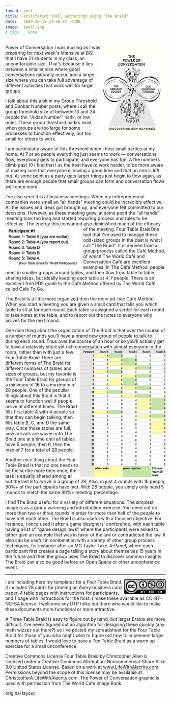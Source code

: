 ```yaml
---
layout: post
title: Facilitating Small Gatherings Using “The Braid”
date:   2009-10-15 23:59:37 -0700
image:  small.png
# tags:   Home
---
```

<img width="200px" height="300px" align="right"  src="../assets/images/small.png" alt="cyberpunkstack"/>
Power of Conversation I was musing as I was preparing for next week's Intensive at BGI that I have 21 students in my class, an uncomfortable size. That's because it lies between a smaller size where good conversations naturally occur, and a larger size where you can take full advantage of different activities that work well for larger groups.

I talk about this a bit in my Group Threshold and Dunbar Number posts, where I call the group threshold size of between 10 and 24 people the “Judas Number” nadir, or low point. These group threshold nadirs exist when groups are too large for some processes to function effectively, but too small for others to work.

I am particularly aware of this threshold when I host small parties at my home. At 7 or so people everything just seems to work — conversations flow, everybody gets to participate, and everyone has fun. A the numbers climb past 10 I find that I as the host have to work harder, to be more aware of making sure that everyone is having a good time and that no one is left out. At some point as a party gets larger things just begin to flow again, as there are enough people that small groups can form and conversation flows well once more.

I've also seen this at business meetings. When my entrepreneurial companies were small an “all hands” meeting could be incredibly effective. All the issues and ideas got brought up, and everyone felt committed to our decisions. However, as these meeting grew, at some point the “all hands” meeting took too long and started requiring process and rules to be effective. The energy this consumed also diminished much of the efficacy of the meeting.
<img width="230px" style=" margin-right:15px" align="left"  src="../assets/images/09.jpg" alt="cyberpunkstack"/>
Four Table BraidOne tool that I've used to manage these odd-sized groups in the past is what I call “The Braid”. It is derived from a group process called the Café Method, of which The World Café and Conversation Café are excellent examples. In The Café Method, people meet in smaller groups around tables, and then flow from table to table sharing ideas, but ideally keeping each table at 4-7 people. There is an excellent free PDF guide to the Café Method offered by The World Café called Cafe To Go.

The Braid is a little more organized then the more ad-hoc Café Method. When you start a meeting you are given a small card that tells you which table to sit at for each round. Each table is assigned a scribe for each round to take notes at the table, and to report out the notes to everyone who arrives for the next round.

One nice thing about the organization of The Braid is that over the course of a number of rounds you'll have a brand new group of people to talk to during each round. Thus over the course of an hour or so you'll actually get to have a relatively short yet rich conversation with almost everyone in the room, rather than with just a few.
<img width="270px" height="400px" align="right"  src="../assets/images/010.jpg" alt="cyberpunkstack"/>
Four Table Braid There are different forms of The Braid for different numbers of tables and sizes of groups, but my favorite is the Four Table Braid for groups of a minimum of 16 to a maximum of 28 people. One of the peculiar things about this Braid is that it seems to function well if people arrive at different times. The Braid fills first table A with 4 people so that they can begin talking, then fills table B, C, and D the same way. Once those tables are full, new arrivals are woven into The Braid one at a time until all tables have 5 people, then 6, then the max of 7 for a total of 28 people.

Another nice thing about the Four Table Braid is that no one needs to be the scribe more then once; the task is equally shared among all but the last 8 to arrive in a group of 28. Also, in just 4 rounds with 16 people, 90%+ of the participants have met. With 28 people, you simply only need 5 rounds to match the same 90%+ meeting percentage.

I find The Braid useful for a variety of different situations. The simplest usage is as a group warming and introduction exercise. You need not do more then two or three rounds in order for more than half of the people to have met each other. The Braid is also useful with a focused objective. For instance, I once used it after a game designers' conference, with each table having a list of "game design laws" where the participants were asked to either give an example that was in favor of the law or contradicted the law. It also can be useful in combination with a variety of other group process techniques, for instance after an MG Taylor Take-A-Panel, where each participant first creates a page telling a story about themselves 15 years in the future and then the group uses The Braid to discover common insights. The Braid can also be good before an Open Space or other unconference event.

<hr>
<img width="130px" align="right"  src="../assets/images/88x31.png" alt="cyberpunkstack"/>
I am including here my templates for a Four Table Braid. It includes 28 cards for printing on Avery business card paper, 4 table pages with instructions for participants, and 1 page with instructions for the host. I make these available as CC-BY-NC-SA license. I welcome any DTP folks out there who would like to make these documents more functional or more attractive.

A Three Table Braid is easy to figure out by hand, but larger Braids are more difficult. I've never figured out an algorithm for designing these quickly (any math wizzes out there?) so I've posted my spreadsheet for the Four Table Braid for those of you who might wish to figure out how to implement larger numbers of tables. I would love to have a Ten Table Braid as a warm up exercise for a small unconference.

Creative Commons License
Four Table Braid by Christopher Allen is licensed under a Creative Commons Attribution-Noncommercial-Share Alike 3.0 United States License. Based on a work at www.LifeWithAlacrity.com. Permissions beyond the scope of this license may be available at ChristopherA.LifeWithAlacrity.com. The Power of Conversation graphic is used with permission from The World Cafe Image Bank.

original layout
